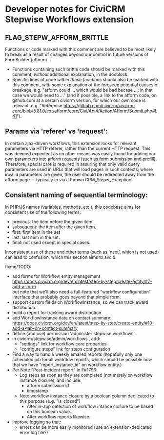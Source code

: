 # Developer notes for CiviCRM Stepwise Workflows extension

## FLAG_STEPW_AFFORM_BRITTLE

Functions or code marked with this comment are believed to be most likely to
break as a result of changes beyond our control in future versions of FormBuilder
(afform).

- Functions containing such brittle code should be marked with this comment, _without_
  additional explanation, in the docblock.
- Specific lines of code _within those functions_ should also be marked with this
  comment, _with_ some explanation of the foreseen potential causes of breakage,
  e.g. "afform could ... which would be bad becase ...; in that case we would 
  need to ..." (and if possible, a link to the afform code, on github.com at a
  certain civicrm version, for which our own code is relevant, e.g. "Reference 
  https://github.com/civicrm/civicrm-core/blob/5.81.0/ext/afform/core/Civi/Api4/Action/Afform/Submit.php#L41").

## Params via 'referer' vs 'request':

In certain ajax-driven workflows, this extension looks for relevant parameters
via HTTP referer, rather than the current HTTP request. This was deemed expedient
as no other means was easily found for adding our own parameters into afform requests
(such as form submission and prefill). Therefore, special care is required in
assuring that only valid query parameters are used in URLs that will load pages
in such contexts; where invalid parameters are given, the user should be redirected
away from the afform page -- typically to via a thrown CRM_Stepw_Exception.

## Consistent naming of sequential terminology:
In PHP/JS names (variables, methods, etc.), this codebase aims for consistent use 
of the following terms:

- previous: the item before the given item.
- subsequent: the item after the given item.
- first: first item in the set
- last: last item in the set.
- final: not used except in special cases.

Inconsistent use of these and other terms (such as 'next', which is not used)
can lead to confusion, which this section aims to avoid.


fixme/TODO:
- add forms for Workflow entity management https://docs.civicrm.org/dev/en/latest/step-by-step/create-entity/#7-add-a-form  
  but note that we'll also need a full-featured "workflow configuration" interface
  that probably goes beyond that simple form.
- support custom fields on WorkflowInstance, so we can track award distribution.
- build a report for tracking award distribution
- add WorkflowInstance data on contact summary: https://docs.civicrm.org/dev/en/latest/step-by-step/create-entity/#10-add-a-tab-on-contact-summary
- define (and use) permission 'administer stepwise workflows'
- in civicrm/stepwise/admin/workflows , add:
  - "settings" link for workflow core properties
  - "configure steps" link for steps configuration
- Find a way to handle weekly emailed reports (hopefully only one scheduled job for all workflow reports,
  which should be possible now that we have "report_instance_id" on workflow entity.)
- Per Note "Post-incident report" in F#1796:
  - Log steps as soon as they are completed (not merely on workflow instance closure), and include:
    - afform submission id
    - timestamp
  - Note workflow instance closure by a boolean column dediicated to this purpose (e.g. "is_closed")
    - Alter in-app detection of workflow intance closure to be based on this boolean value.
    - Alter workflow reports likewise.
- improve logging so that:
  - errors can be more easily monitored (use an extension-dedicated error log file?)
